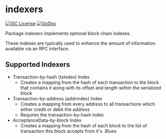 indexers
========

[![ISC License](http://img.shields.io/badge/license-ISC-blue.svg)](http://copyfree.org)
[![GoDoc](https://godoc.org/github.com/kaspanet/kaspad/blockdag/indexers?status.png)](http://godoc.org/github.com/kaspanet/kaspad/blockdag/indexers)

Package indexers implements optional block chain indexes.

These indexes are typically used to enhance the amount of information available
via an RPC interface.

## Supported Indexers

- Transaction-by-hash (txindex) Index
  - Creates a mapping from the hash of each transaction to the block that
    contains it along with its offset and length within the serialized block
- Transaction-by-address (addrindex) Index
  - Creates a mapping from every address to all transactions which either credit
    or debit the address
  - Requires the transaction-by-hash index
- AcceptanceData-by-block Index
  - Creates a mapping from the hash of each block to the list of transaction this block
    accepts from it's .Blues


